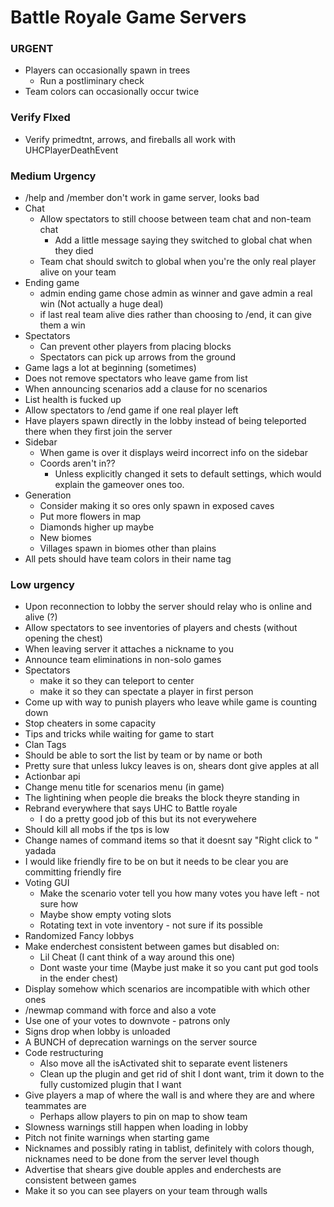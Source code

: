 # Battle Royale Game Servers

### URGENT

- Players can occasionally spawn in trees
    - Run a postliminary check
- Team colors can occasionally occur twice

### Verify FIxed

- Verify primedtnt, arrows, and fireballs all work with UHCPlayerDeathEvent

### Medium Urgency

- /help and /member don't work in game server, looks bad
- Chat
    - Allow spectators to still choose between team chat and non-team chat
        - Add a little message saying they switched to global chat when they died
    - Team chat should switch to global when you're the only real player alive on your team
- Ending game
    - admin ending game chose admin as winner and gave admin a real win (Not actually a huge deal)
    - if last real team alive dies rather than choosing to /end, it can give them a win
- Spectators
    - Can prevent other players from placing blocks
    - Spectators can pick up arrows from the ground
- Game lags a lot at beginning (sometimes)
- Does not remove spectators who leave game from list
- When announcing scenarios add a clause for no scenarios
- List health is fucked up
- Allow spectators to /end game if one real player left
- Have players spawn directly in the lobby instead of being teleported there when they first join the server
- Sidebar
    - When game is over it displays weird incorrect info on the sidebar
    - Coords aren't in??
        - Unless explicitly changed it sets to default settings, which would explain the gameover ones too.
- Generation
    - Consider making it so ores only spawn in exposed caves
    - Put more flowers in map
    - Diamonds higher up maybe
    - New biomes
    - Villages spawn in biomes other than plains
- All pets should have team colors in their name tag

### Low urgency

- Upon reconnection to lobby the server should relay who is online and alive (?)
- Allow spectators to see inventories of players and chests (without opening the chest)
- When leaving server it attaches a nickname to you
- Announce team eliminations in non-solo games
- Spectators
  - make it so they can teleport to center
  - make it so they can spectate a player in first person
- Come up with way to punish players who leave while game is counting down
- Stop cheaters in some capacity
- Tips and tricks while waiting for game to start
- Clan Tags
- Should be able to sort the list by team or by name or both
- Pretty sure that unless lukcy leaves is on, shears dont give apples at all
- Actionbar api
- Change menu title for scenarios menu (in game)
- The lightining when people die breaks the block theyre standing in
- Rebrand everywhere that says UHC to Battle royale
  - I do a pretty good job of this but its not everywehere
- Should kill all mobs if the tps is low
- Change names of command items so that it doesnt say "Right click to " yadada
- I would like friendly fire to be on but it needs to be clear you are committing friendly fire
- Voting GUI
  - Make the scenario voter tell you how many votes you have left - not sure how
  - Maybe show empty voting slots
  - Rotating text in vote inventory - not sure if its possible
- Randomized Fancy lobbys
- Make enderchest consistent between games but disabled on:
  - Lil Cheat (I cant think of a way around this one)
  - Dont waste your time (Maybe just make it so you cant put god tools in the ender chest)
- Display somehow which scenarios are incompatible with which other ones
- /newmap command with force and also a vote
- Use one of your votes to downvote - patrons only
- Signs drop when lobby is unloaded
- A BUNCH of deprecation warnings on the server source
- Code restructuring
  - Also move all the isActivated shit to separate event listeners
  - Clean up the plugin and get rid of shit I dont want, trim it down to the fully customized plugin that I want
- Give players a map of where the wall is and where they are and where teammates are
    - Perhaps allow players to pin on map to show team
- Slowness warnings still happen when loading in lobby
- Pitch not finite warnings when starting game
- Nicknames and possibly rating in tablist, definitely with colors though, nicknames need to be done from the server level though
- Advertise that shears give double apples and enderchests are consistent between games
- Make it so you can see players on your team through walls
